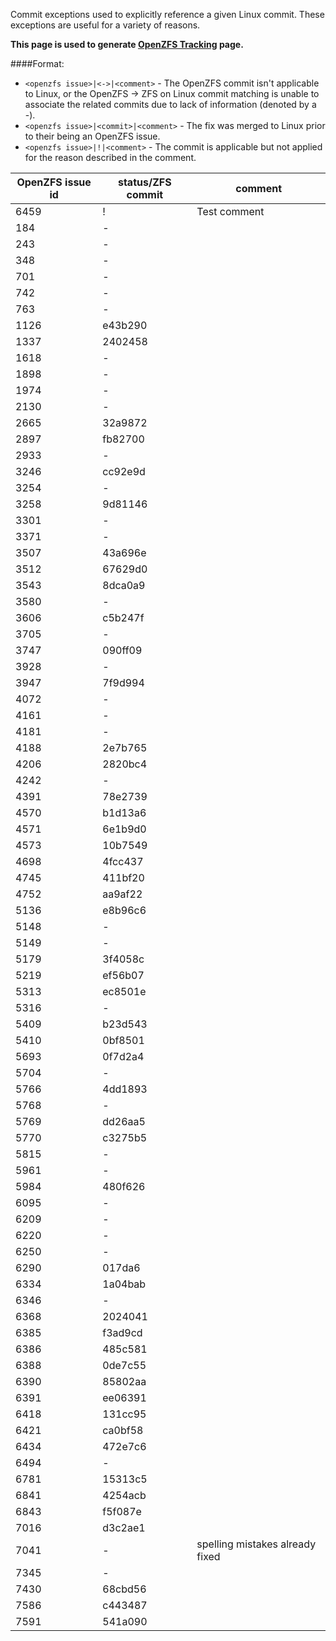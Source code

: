 Commit exceptions used to explicitly reference a given Linux commit.
These exceptions are useful for a variety of reasons.

**This page is used to generate [OpenZFS Tracking](http://build.zfsonlinux.org/openzfs-tracking.html) page.**

####Format:
- `<openzfs issue>|<->|<comment>` - 
The OpenZFS commit isn't applicable to Linux, or 
the OpenZFS -> ZFS on Linux commit matching is unable to associate
the related commits due to lack of information (denoted by a -).
- `<openzfs issue>|<commit>|<comment>` - 
The fix was merged to Linux prior to their being an OpenZFS issue.
- `<openzfs issue>|!|<comment>` - 
The commit is applicable but not applied for the reason described in the comment.

OpenZFS issue id | status/ZFS commit | comment
---|---|---
6459|!      | Test comment
184 |-      |
243 |-      |
348 |-      |
701 |-      |
742 |-      |
763 |-      |
1126|e43b290|
1337|2402458|
1618|-      |
1898|-      |
1974|-      |
2130|-      |
2665|32a9872|
2897|fb82700|
2933|-      |
3246|cc92e9d|
3254|-      |
3258|9d81146|
3301|-      |
3371|-      |
3507|43a696e|
3512|67629d0|
3543|8dca0a9|
3580|-      |
3606|c5b247f|
3705|-      |
3747|090ff09|
3928|-      |
3947|7f9d994|
4072|-      |
4161|-      |
4181|-      |
4188|2e7b765|
4206|2820bc4|
4242|-      |
4391|78e2739|
4570|b1d13a6|
4571|6e1b9d0|
4573|10b7549|
4698|4fcc437|
4745|411bf20|
4752|aa9af22|
5136|e8b96c6|
5148|-      |
5149|-      |
5179|3f4058c|
5219|ef56b07|
5313|ec8501e|
5316|-      |
5409|b23d543|
5410|0bf8501|
5693|0f7d2a4|
5704|-      |
5766|4dd1893|
5768|-      |
5769|dd26aa5|
5770|c3275b5|
5815|-      |
5961|-      |
5984|480f626|
6095|-      |
6209|-      |
6220|-      |
6250|-      |
6290|017da6 |
6334|1a04bab|
6346|-      |
6368|2024041|
6385|f3ad9cd|
6386|485c581|
6388|0de7c55|
6390|85802aa|
6391|ee06391|
6418|131cc95|
6421|ca0bf58|
6434|472e7c6|
6494|-      |
6781|15313c5|
6841|4254acb|
6843|f5f087e|
7016|d3c2ae1|
7041|-	    |	spelling mistakes already fixed
7345|-      |
7430|68cbd56|
7586|c443487|
7591|541a090|